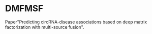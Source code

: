 # DMFMSF
Paper"Predicting circRNA-disease associations based on deep matrix factorization with multi-source fusion".
